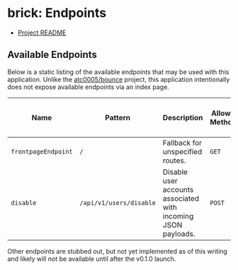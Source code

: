 <!-- omit in toc -->
# brick: Endpoints

- [Project README](../README.md)

## Available Endpoints

Below is a static listing of the available endpoints that may be used with
this application. Unlike the
[atc0005/bounce](https://github.com/atc0005/bounce) project, this application
intentionally does not expose available endpoints via an index page.

| Name                | Pattern                 | Description                                                   | Allowed Methods | Supported Request content types | Expected Response content type |
| ------------------- | ----------------------- | ------------------------------------------------------------- | --------------- | ------------------------------- | ------------------------------ |
| `frontpageEndpoint` | `/`                     | Fallback for unspecified routes.                              | `GET`           | `text/plain`                    | `text/plain`                   |
| `disable`           | `/api/v1/users/disable` | Disable user accounts associated with incoming JSON payloads. | `POST`          | `application/json`              | `text/plain`                   |

Other endpoints are stubbed out, but not yet implemented as of this writing
and likely will not be available until after the v0.1.0 launch.
